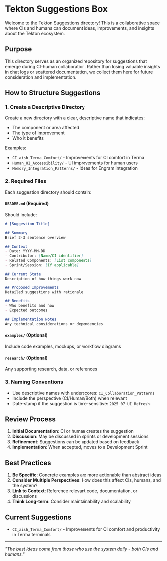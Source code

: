 # Tekton Suggestions Box

Welcome to the Tekton Suggestions directory! This is a collaborative space where CIs and humans can document ideas, improvements, and insights about the Tekton ecosystem.

## Purpose

This directory serves as an organized repository for suggestions that emerge during CI-human collaboration. Rather than losing valuable insights in chat logs or scattered documentation, we collect them here for future consideration and implementation.

## How to Structure Suggestions

### 1. Create a Descriptive Directory

Create a new directory with a clear, descriptive name that indicates:
- The component or area affected
- The type of improvement
- Who it benefits

Examples:
- `CI_aish_Terma_Comfort/` - Improvements for CI comfort in Terma
- `Human_UI_Accessibility/` - UI improvements for human users
- `Memory_Integration_Patterns/` - Ideas for Engram integration

### 2. Required Files

Each suggestion directory should contain:

#### `README.md` (Required)
Should include:
```markdown
# [Suggestion Title]

## Summary
Brief 2-3 sentence overview

## Context
- Date: YYYY-MM-DD
- Contributor: [Name/CI identifier]
- Related Components: [List components]
- Sprint/Session: [If applicable]

## Current State
Description of how things work now

## Proposed Improvements
Detailed suggestions with rationale

## Benefits
- Who benefits and how
- Expected outcomes

## Implementation Notes
Any technical considerations or dependencies
```

#### `examples/` (Optional)
Include code examples, mockups, or workflow diagrams

#### `research/` (Optional)
Any supporting research, data, or references

### 3. Naming Conventions

- Use descriptive names with underscores: `CI_Collaboration_Patterns`
- Include the perspective (CI/Human/Both) when relevant
- Date-stamp if the suggestion is time-sensitive: `2025_07_UI_Refresh`

## Review Process

1. **Initial Documentation**: CI or human creates the suggestion
2. **Discussion**: May be discussed in sprints or development sessions
3. **Refinement**: Suggestions can be updated based on feedback
4. **Implementation**: When accepted, moves to a Development Sprint

## Best Practices

1. **Be Specific**: Concrete examples are more actionable than abstract ideas
2. **Consider Multiple Perspectives**: How does this affect CIs, humans, and the system?
3. **Link to Context**: Reference relevant code, documentation, or discussions
4. **Think Long-term**: Consider maintainability and scalability

## Current Suggestions

- `CI_aish_Terma_Comfort/` - Improvements for CI comfort and productivity in Terma terminals

---

*"The best ideas come from those who use the system daily - both CIs and humans."*
